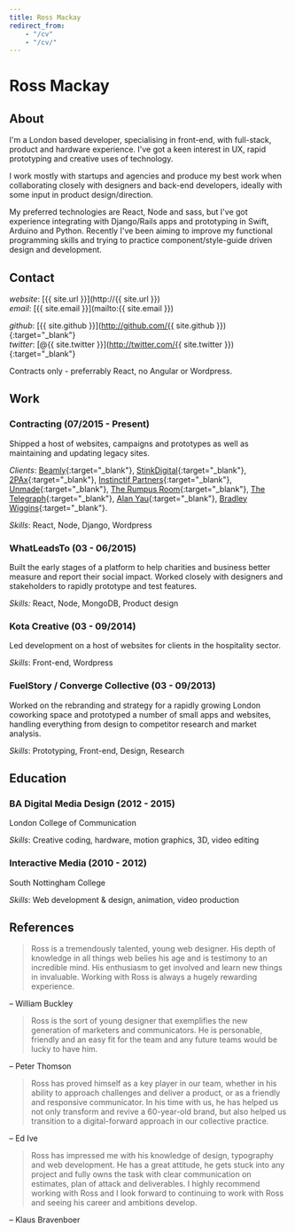 ```yaml
---
title: Ross Mackay
redirect_from:
    - "/cv"
    - "/cv/"
---
```

# Ross Mackay

## About

I'm a London based developer, specialising in front-end, with full-stack, product and hardware experience. I've got a keen interest in UX, rapid prototyping and creative uses of technology.

I work mostly with startups and agencies and produce my best work when collaborating closely with designers and back-end developers, ideally with some input in product design/direction.

My preferred technologies are React, Node and sass, but I've got experience integrating with Django/Rails apps and prototyping in Swift, Arduino and Python. Recently I've been aiming to improve my functional programming skills and trying to practice component/style-guide driven design and development.




## Contact

_website_: [{{ site.url }}](http://{{ site.url }})  
_email_: [{{ site.email }}](mailto:{{ site.email }})  

_github_: [{{ site.github }}](http://github.com/{{ site.github }}){:target="_blank"}  
_twitter_: [@{{ site.twitter }}](http://twitter.com/{{ site.twitter }}){:target="_blank"}  

Contracts only - preferrably React, no Angular or Wordpress.




## Work

### Contracting (07/2015 - Present)
Shipped a host of websites, campaigns and prototypes as well as maintaining and updating legacy sites.

_Clients_:
[Beamly](https://www.beamly.com){:target="_blank"},
[StinkDigital](http://stinkdigital.com){:target="_blank"},
[2PAx](http://2pax.com){:target="_blank"},
[Instinctif Partners](http://instinctif.com){:target="_blank"},
[Unmade](https://unmade.com){:target="_blank"},
[The Rumpus Room](http://trr.tv){:target="_blank"},
[The Telegraph](http://telegraph.co.uk){:target="_blank"},
[Alan Yau](http://alanyau.com){:target="_blank"},
[Bradley Wiggins](http://teamwiggins.co){:target="_blank"}.

_Skills_: React, Node, Django, Wordpress

### WhatLeadsTo (03 - 06/2015)
Built the early stages of a platform to help charities and business better measure and report their social impact. Worked closely with designers and stakeholders to rapidly prototype and test features.

*Skills:* React, Node, MongoDB, Product design

### Kota Creative (03 - 09/2014)
Led development on a host of websites for clients in the hospitality sector.

_Skills_: Front-end, Wordpress

### FuelStory / Converge Collective (03 - 09/2013)
Worked on the rebranding and strategy for a rapidly growing London coworking space and prototyped a number of small apps and websites, handling everything from design to competitor research and market analysis.

_Skills_: Prototyping, Front-end, Design, Research




## Education

### BA Digital Media Design (2012 - 2015)
London College of Communication

_Skills_: Creative coding, hardware, motion graphics, 3D, video editing

### Interactive Media (2010 - 2012)
South Nottingham College

_Skills_: Web development & design, animation, video production




## References

> Ross is a tremendously talented, young web designer. His depth of knowledge in all things web belies his age and is testimony to an incredible mind. His enthusiasm to get involved and learn new things in invaluable. Working with Ross is always a hugely rewarding experience.

– William Buckley

> Ross is the sort of young designer that exemplifies the new generation of marketers and communicators.  He is personable, friendly and an easy fit for the team and any future teams would be lucky to have him.

– Peter Thomson

> Ross has proved himself as a key player in our team, whether in his ability to approach challenges and deliver a product, or as a friendly and responsive communicator. In his time with us, he has helped us not only transform and revive a 60-year-old brand, but also helped us transition to a digital-forward approach in our collective practice.

– Ed Ive

> Ross has impressed me with his knowledge of design, typography and web development. He has a great attitude, he gets stuck into any project and fully owns the task with clear communication on estimates, plan of attack and deliverables. I highly recommend working with Ross and I look forward to continuing to work with Ross and seeing his career and ambitions develop.

– Klaus Bravenboer

